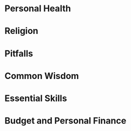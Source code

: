 # Personal Health 

# Religion 

# Pitfalls 

# Common Wisdom 

# Essential Skills 

# Budget and Personal Finance 